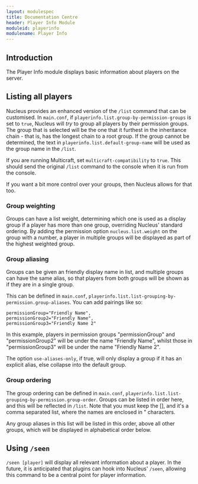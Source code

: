 ```yaml
---
layout: modulespec
title: Documentation Centre
header: Player Info Module
moduleid: playerinfo
modulename: Player Info
---
```


## Introduction

The Player Info module displays basic information about players on the server.

## Listing all players

Nucleus provides an enhanced version of the `/list` command that can be customised. In `main.conf`, if 
`playerinfo.list.group-by-permission-groups` is set to `true`, Nucleus will _try_ to group all players by their permission
groups. The group that is selected will be the one that it furthest in the inheritance chain - that is, has the longest chain
to a root group. If the group cannot be determined, the text in  `playerinfo.list.default-group-name` will be used as the
group name in the `/list`.

If you are running Multicraft, set `multicraft-compatibility` to `true`. This should send the original `/list` command to
the console when it is run from the console.

If you want a bit more control over your groups, then Nucleus allows for that too.

### Group weighting

Groups can have a list weight, determining which one is used as a display group if a player has more than one group, overriding Nucleus'
standard ordering. By adding the permission option  `nucleus.list.weight` on the group with a number, a player in multiple groups will be
displayed as part of the highest weighted group.

### Group aliasing

Groups can be given an friendly display name in list, and multiple groups can have the same alias, so that players from both
groups will be shown as if they are in a single group.

This can be defined in `main.conf`, `playerinfo.list.list-grouping-by-permission.group-aliases`.
You can add pairings like so:

```hocon
permissionGroup="Friendly Name",
permissionGroup2="Friendly Name",
permissionGroup3="Friendly Name 2"
```

In this example, players in permission groups "permissionGroup" and "permissionGroup2" will be under the name 
"Friendly Name", whilst those in "permissionGroup3" will be under the name "Friendly Name 2".

The option `use-aliases-only`, if true, will only display a group if it has an explicit alias, else collapse into the default group.

### Group ordering

The group ordering can be defined in `main.conf`, `playerinfo.list.list-grouping-by-permission.group-order`.
Groups can be listed in order here, and this will be reflected in `/list`. Note that you must keep the [], 
and it's a comma separated list, where the names are enclosed in " characters.

Any group aliases in this list will be listed in this order, above all other groups, which will be displayed in alphabetical order below.



## Using `/seen`

`/seen [player]` will display all relevant information about a player. In the future, it is anticipated that plugins can
hook into Nucleus' `/seen`, allowing this command to be a central point for player information. 